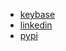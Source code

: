 - [keybase](https://keybase.io/amamparo)
- [linkedin](https://linkedin.com/in/aaronmamparo)
- [pypi](https://pypi.org/user/amamparo/)
